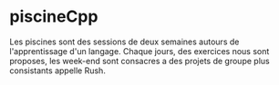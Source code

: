 # piscineCpp

Les piscines sont des sessions de deux semaines autours de l'apprentissage d'un langage. Chaque jours, des exercices nous sont proposes, les week-end sont consacres a des projets de groupe plus consistants appelle Rush.
